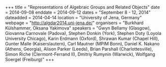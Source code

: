+++
title = "Representations of Algebraic Groups and Related Objects"
date = 2014-09-08
enddate = 2014-09-12
dates = "September 8 - 12, 2014"
dateadded = 2014-04-14
location = "University of Jena, Germany"
webpage = "http://algdar2014.uni-jena.de/"
organisers = "Burkhard Külshammer, Oksana Yakimova"
speakers = "Gwyn Bellamy (Glasgow), Giovanna Carnovale (Padova),  Stephen Donkin (York), Stephen Doty (Loyola University Chicago), Karin Erdmann (Oxford), Shrawan Kumar (Chapel Hill), Gunter Malle (Kaiserslautern), Carl Mautner (MPIM Bonn), Daniel K. Nakano (Athens, Georgia), Alison Parker (Leeds), Brian Parshall (Charlottesville), Simon Riche (Clermont-Ferrand II), Dmitriy Rumynin (Warwick), Wolfgang Soergel (Freiburg)"
+++
